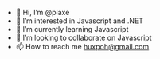 - 👋 Hi, I’m @plaxe
- 👀 I’m interested in Javascript and .NET
- 🌱 I’m currently learning Javascript
- 💞️ I’m looking to collaborate on Javascript
- 📫 How to reach me huxpoh@gmail.com

<!---
plaxe/plaxe is a ✨ special ✨ repository because its `README.md` (this file) appears on your GitHub profile.
You can click the Preview link to take a look at your changes.
--->
